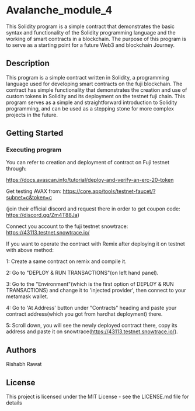 # Avalanche_module_4
This Solidity program is a simple contract that demonstrates the basic syntax and functionality of the Solidity programming language and the working of smart contracts in a blockchain. The purpose of this program is to serve as a starting point for a future Web3 and blockchain Journey.

## Description

This program is a simple contract written in Solidity, a programming language used for developing smart contracts on the fuji blockchain. The contract has simple functionality that demonstrates the creation and use of custom tokens in Solidity and its deployment on the testnet fuji chain. This program serves as a simple and straightforward introduction to Solidity programming, and can be used as a stepping stone for more complex projects in the future.

## Getting Started

### Executing program
You can refer to creation and deployment of contract on Fuji testnet through:

https://docs.avascan.info/tutorial/deploy-and-verify-an-erc-20-token


Get testing AVAX from: https://core.app/tools/testnet-faucet/?subnet=c&token=c

(join their official discord and request there in order to get coupon code: https://discord.gg/Zm4T88Ja)


Connect you account to the fuji testnet snowtrace: https://43113.testnet.snowtrace.io/


If you want to operate the contract with Remix after deploying it on testnet with above method:

1: Create a same contract on remix and compile it.

2: Go to "DEPLOY & RUN TRANSACTIONS"(on left hand panel).

3: Go to the "Environment"(which is the first option of DEPLOY & RUN TRANSACTIONS) and change it to 'injected provider', then connect to your metamask wallet.

4: Go to 'At Address' button under "Contracts" heading and paste your contract address(which you got from hardhat deployment) there.

5: Scroll down, you will see the newly deployed contract there, copy its address and paste it on snowtrace(https://43113.testnet.snowtrace.io/).


## Authors

Rishabh Rawat


## License

This project is licensed under the MIT License - see the LICENSE.md file for details
